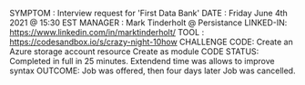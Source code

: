  SYMPTOM  : Interview request for 'First Data Bank'
 DATE     : Friday June 4th 2021 @ 15:30 EST
 MANAGER  : Mark Tinderholt @ Persistance
 LINKED-IN: https://www.linkedin.com/in/marktinderholt/
 TOOL     : https://codesandbox.io/s/crazy-night-10how
 CHALLENGE CODE:
     Create an Azure storage account resource
     Create as module
 CODE STATUS: Completed in full in 25 minutes. 
              Extendend time was allows to improve syntax 
 OUTCOME: Job was offered, then four days later Job was cancelled.
